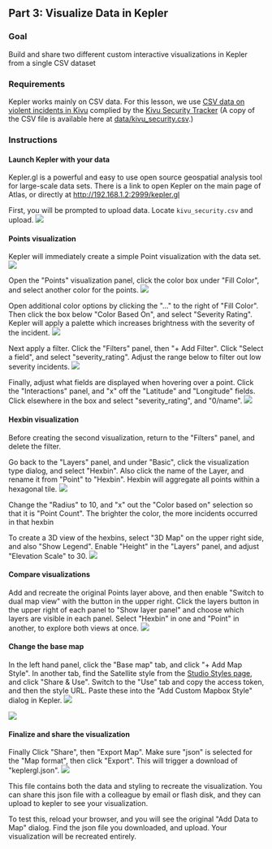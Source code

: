 ## Part 3: Visualize Data in Kepler

### Goal

Build and share two different custom interactive visualizations in Kepler from a single CSV dataset

### Requirements

Kepler works mainly on CSV data. For this lesson, we use [CSV data on violent incidents in Kivu](
https://github.com/OSU-Battelle-Center/DRC-Ebola-Conflict/blob/master/Data/kivu_security.csv) complied by the [Kivu Security Tracker](https://github.com/OSU-Battelle-Center/DRC-Ebola-Conflict/wiki/Dataset:-Violent-conflict-in-the-region) (A copy of the CSV file is available here at [data/kivu_security.csv](./data/kivu_security.csv).)

### Instructions

#### Launch Kepler with your data
Kepler.gl is a powerful and easy to use open source geospatial analysis tool for large-scale data sets. There is a link to open Kepler on the main page of Atlas, or directly at http://192.168.1.2:2999/kepler.gl


First, you will be prompted to upload data. Locate `kivu_security.csv` and upload.
![](assets/images/kepler-start.png)



#### Points visualization

Kepler will immediately create a simple Point visualization with the data set.
![](assets/images/kepler-points.png)

Open the "Points" visualization panel, click the color box under "Fill Color", and select another color for the points.
![](assets/images/kepler-fillcolor.png)

Open additional color options by clicking the "..." to the right of "Fill Color". Then click the box below "Color Based On", and select "Severity Rating". Kepler will apply a palette which increases brightness with the severity of the incident.
![](assets/images/kepler-severity.png)


Next apply a filter. Click the "Filters" panel, then "+ Add Filter". Click "Select a field", and select "severity_rating". Adjust the range below to filter out low severity incidents.
![](assets/images/kepler-filter.png)


Finally, adjust what fields are displayed when hovering over a point. Click the "Interactions" panel, and "x" off the "Latitude" and "Longitude" fields. Click elsewhere in the box and select "severity_rating", and "0/name".
![](assets/images/kepler-interaction.png)

#### Hexbin visualization

Before creating the second visualization, return to the "Filters" panel, and delete the filter.


Go back to the "Layers" panel, and under "Basic", click the visualization type dialog, and select "Hexbin". Also click the name of the Layer, and rename it from "Point" to "Hexbin". Hexbin will aggregate all points within a hexagonal tile.
![](assets/images/kepler-hexbin.png)

Change the "Radius" to 10, and "x" out the "Color based on" selection so that it is "Point Count". The brighter the color, the more incidents occurred in that hexbin


To create a 3D view of the hexbins, select "3D Map" on the upper right side, and also "Show Legend". Enable "Height" in the "Layers" panel, and adjust "Elevation Scale" to 30.
![](assets/images/kepler-3d.png)

#### Compare visualizations

Add and recreate the original Points layer above, and then enable "Switch to dual map view" with the button in the upper right. Click the layers button in the upper right of each panel to "Show layer panel" and choose which layers are visible in each panel. Select "Hexbin" in one and "Point" in another, to explore both views at once.
![](assets/images/kepler-dual.png)

#### Change the base map

In the left hand panel, click the "Base map" tab, and click "+ Add Map Style". In another tab, find the Satellite style from the [Studio Styles page](http://192.168.1.2:2999/studio/), and click "Share & Use". Switch to the "Use" tab and copy the access token, and then the style URL. Paste these into the "Add Custom Mapbox Style" dialog in Kepler.
![](assets/images/kepler-custom.png)

![](assets/images/kepler-satellite.png)

#### Finalize and share the visualization

Finally Click "Share", then "Export Map". Make sure "json" is selected for the "Map format", then click "Export". This will trigger a download of "keplergl.json".
![](assets/images/kepler-export.png)

This file contains both the data and styling to recreate the visualization. You can share this json file with a colleague by email or flash disk, and they can upload to kepler to see your visualization.

To test this, reload your browser, and you will see the original "Add Data to Map" dialog. Find the json file you downloaded, and upload. Your visualization will be recreated entirely.

